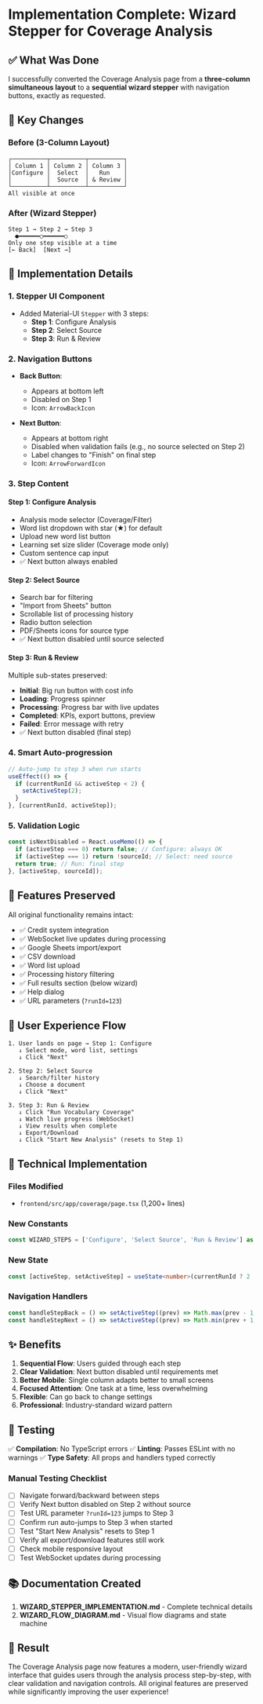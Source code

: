 # Implementation Complete: Wizard Stepper for Coverage Analysis

## ✅ What Was Done

I successfully converted the Coverage Analysis page from a **three-column simultaneous layout** to a **sequential wizard stepper** with navigation buttons, exactly as requested.

## 🎯 Key Changes

### Before (3-Column Layout)
```
┌──────────┬──────────┬──────────┐
│ Column 1 │ Column 2 │ Column 3 │
│Configure │  Select  │   Run    │
│          │  Source  │ & Review │
└──────────┴──────────┴──────────┘
All visible at once
```

### After (Wizard Stepper)
```
Step 1 → Step 2 → Step 3
  ●━━━━━━○━━━━━━○
Only one step visible at a time
[← Back]  [Next →]
```

## 📝 Implementation Details

### 1. **Stepper UI Component**
- Added Material-UI `Stepper` with 3 steps:
  - **Step 1**: Configure Analysis
  - **Step 2**: Select Source
  - **Step 3**: Run & Review

### 2. **Navigation Buttons**
- **Back Button**: 
  - Appears at bottom left
  - Disabled on Step 1
  - Icon: `ArrowBackIcon`
  
- **Next Button**:
  - Appears at bottom right
  - Disabled when validation fails (e.g., no source selected on Step 2)
  - Label changes to "Finish" on final step
  - Icon: `ArrowForwardIcon`

### 3. **Step Content**

#### **Step 1: Configure Analysis**
- Analysis mode selector (Coverage/Filter)
- Word list dropdown with star (★) for default
- Upload new word list button
- Learning set size slider (Coverage mode only)
- Custom sentence cap input
- ✅ Next button always enabled

#### **Step 2: Select Source**
- Search bar for filtering
- "Import from Sheets" button
- Scrollable list of processing history
- Radio button selection
- PDF/Sheets icons for source type
- ✅ Next button disabled until source selected

#### **Step 3: Run & Review**
Multiple sub-states preserved:
- **Initial**: Big run button with cost info
- **Loading**: Progress spinner
- **Processing**: Progress bar with live updates
- **Completed**: KPIs, export buttons, preview
- **Failed**: Error message with retry
- ✅ Next button disabled (final step)

### 4. **Smart Auto-progression**
```typescript
// Auto-jump to step 3 when run starts
useEffect(() => {
  if (currentRunId && activeStep < 2) {
    setActiveStep(2);
  }
}, [currentRunId, activeStep]);
```

### 5. **Validation Logic**
```typescript
const isNextDisabled = React.useMemo(() => {
  if (activeStep === 0) return false; // Configure: always OK
  if (activeStep === 1) return !sourceId; // Select: need source
  return true; // Run: final step
}, [activeStep, sourceId]);
```

## 🚀 Features Preserved

All original functionality remains intact:
- ✅ Credit system integration
- ✅ WebSocket live updates during processing
- ✅ Google Sheets import/export
- ✅ CSV download
- ✅ Word list upload
- ✅ Processing history filtering
- ✅ Full results section (below wizard)
- ✅ Help dialog
- ✅ URL parameters (`?runId=123`)

## 📱 User Experience Flow

```
1. User lands on page → Step 1: Configure
   ↓ Select mode, word list, settings
   ↓ Click "Next"

2. Step 2: Select Source
   ↓ Search/filter history
   ↓ Choose a document
   ↓ Click "Next"

3. Step 3: Run & Review
   ↓ Click "Run Vocabulary Coverage"
   ↓ Watch live progress (WebSocket)
   ↓ View results when complete
   ↓ Export/Download
   ↓ Click "Start New Analysis" (resets to Step 1)
```

## 🔧 Technical Implementation

### Files Modified
- `frontend/src/app/coverage/page.tsx` (1,200+ lines)

### New Constants
```typescript
const WIZARD_STEPS = ['Configure', 'Select Source', 'Run & Review'] as const;
```

### New State
```typescript
const [activeStep, setActiveStep] = useState<number>(currentRunId ? 2 : 0);
```

### Navigation Handlers
```typescript
const handleStepBack = () => setActiveStep((prev) => Math.max(prev - 1, 0));
const handleStepNext = () => setActiveStep((prev) => Math.min(prev + 1, 2));
```

## ✨ Benefits

1. **Sequential Flow**: Users guided through each step
2. **Clear Validation**: Next button disabled until requirements met
3. **Better Mobile**: Single column adapts better to small screens
4. **Focused Attention**: One task at a time, less overwhelming
5. **Flexible**: Can go back to change settings
6. **Professional**: Industry-standard wizard pattern

## 🧪 Testing

✅ **Compilation**: No TypeScript errors
✅ **Linting**: Passes ESLint with no warnings
✅ **Type Safety**: All props and handlers typed correctly

### Manual Testing Checklist
- [ ] Navigate forward/backward between steps
- [ ] Verify Next button disabled on Step 2 without source
- [ ] Test URL parameter `?runId=123` jumps to Step 3
- [ ] Confirm run auto-jumps to Step 3 when started
- [ ] Test "Start New Analysis" resets to Step 1
- [ ] Verify all export/download features still work
- [ ] Check mobile responsive layout
- [ ] Test WebSocket updates during processing

## 📚 Documentation Created

1. **WIZARD_STEPPER_IMPLEMENTATION.md** - Complete technical details
2. **WIZARD_FLOW_DIAGRAM.md** - Visual flow diagrams and state machine

## 🎉 Result

The Coverage Analysis page now features a modern, user-friendly wizard interface that guides users through the analysis process step-by-step, with clear validation and navigation controls. All original features are preserved while significantly improving the user experience!
